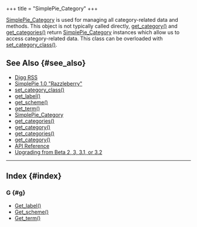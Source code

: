 +++
title = "SimplePie_Category"
+++

<span class="curid">[SimplePie_Category](@/wiki/reference/simplepie_category/_index.md)</span> is used for managing all category-related data and methods. This object is not typically called directly, [get_category()](@/wiki/reference/simplepie_item/get_category.md) and [get_categories()](@/wiki/reference/simplepie_item/get_categories.md) return <span class="curid">[SimplePie_Category](@/wiki/reference/simplepie_category/_index.md)</span> instances which allow us to access category-related data. This class can be overloaded with [set_category_class()](@/wiki/reference/simplepie/set_category_class.md).

## See Also {#see_also}

<div id="plugin__backlinks">

- [Digg RSS](@/wiki/addons/digg.md)
- [SimplePie 1.0 "Razzleberry"](@/wiki/misc/release_notes/simplepie_1.0.md)
- [set_category_class()](@/wiki/reference/simplepie/set_category_class.md)
- [get_label()](@/wiki/reference/simplepie_category/get_label.md)
- [get_scheme()](@/wiki/reference/simplepie_category/get_scheme.md)
- [get_term()](@/wiki/reference/simplepie_category/get_term.md)
- <span class="curid">[SimplePie_Category](@/wiki/reference/simplepie_category/_index.md)</span>
- [get_categories()](@/wiki/reference/simplepie_enclosure/get_categories.md)
- [get_category()](@/wiki/reference/simplepie_enclosure/get_category.md)
- [get_categories()](@/wiki/reference/simplepie_item/get_categories.md)
- [get_category()](@/wiki/reference/simplepie_item/get_category.md)
- [API Reference](@/wiki/reference/_index.md)
- [Upgrading from Beta 2, 3, 3.1, or 3.2](@/wiki/setup/upgrade.md)

</div>

<div id="alphaindex">

---

## Index {#index}

### G {#g}

- [Get_label()](@/wiki/reference/simplepie_category/get_label.md)
- [Get_scheme()](@/wiki/reference/simplepie_category/get_scheme.md)
- [Get_term()](@/wiki/reference/simplepie_category/get_term.md)

</div>
